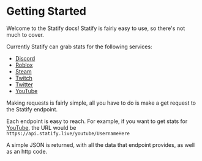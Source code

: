 # Getting Started

Welcome to the Statify docs! Statify is fairly easy to use, so there's not much to cover.

Currently Statify can grab stats for the following services:

-   [Discord](/endpoints/discord.md)
-   [Roblox](/endpoints/roblox.md)
-   [Steam](/endpoints/steam.md)
-   [Twitch](/endpoints/twitch.md)
-   [Twitter](/endpoints/twitter.md)
-   [YouTube](/endpoints/youtube.md)

Making requests is fairly simple, all you have to do is make a get request to the Statify endpoint.

Each endpoint is easy to reach. For example, if you want to get stats for [YouTube](/endpoints/youtube.md), the URL would be `https://api.statify.live/youtube/UsernameHere`

A simple JSON is returned, with all the data that endpoint provides, as well as an http code.
